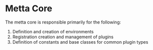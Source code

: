 # Metta Core

The metta core is responsible primarily for the following:

1. Definition and creation of environments
2. Registration creation and management of plugins
3. Definition of constants and base classes for common plugin types
